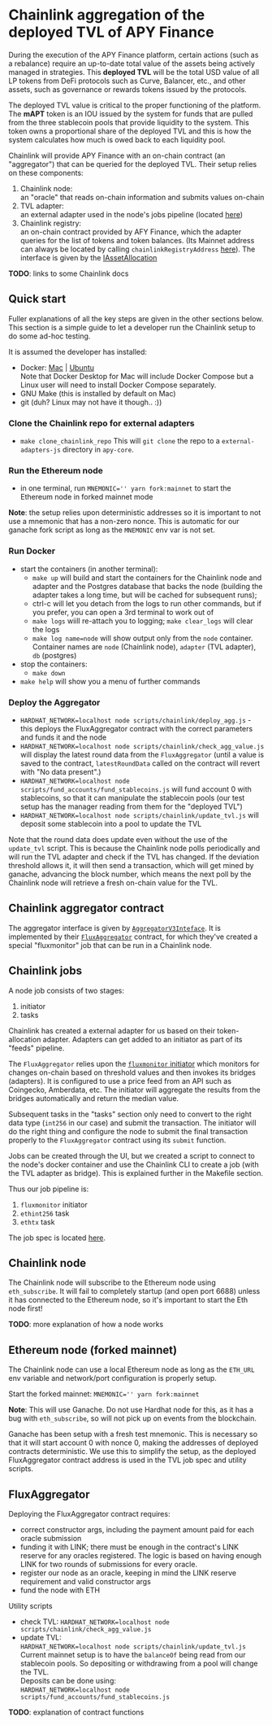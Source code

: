 # Chainlink aggregation of the deployed TVL of APY Finance

During the execution of the APY Finance platform, certain actions (such as a rebalance) require an up-to-date total value of the assets being actively managed in strategies. This **deployed TVL** will be the total USD value of all LP tokens from DeFi protocols such as Curve, Balancer, etc., and other assets, such as governance or rewards tokens issued by the protocols.

The deployed TVL value is critical to the proper functioning of the platform. The **mAPT** token is an IOU issued by the system for funds that are pulled from the three stablecoin pools that provide liquidity to the system. This token owns a proportional share of the deployed TVL and this is how the system calculates how much is owed back to each liquidity pool.

Chainlink will provide APY Finance with an on-chain contract (an "aggregator") that can be queried for the deployed TVL. Their setup relies on these components:

1. Chainlink node:\
   an "oracle" that reads on-chain information and submits values on-chain
2. TVL adapter:\
   an external adapter used in the node's jobs pipeline (located [here](https://github.com/smartcontractkit/external-adapters-js/tree/develop/composite/apy-finance))
3. Chainlink registry:\
   an on-chain contract provided by AFY Finance, which the adapter queries for the list of tokens and token balances. (Its Mainnet address can always be located by calling `chainlinkRegistryAddress` [here](https://etherscan.io/address/0x7ec81b7035e91f8435bdeb2787dcbd51116ad303#readProxyContract)). The interface is given by the [IAssetAllocation](contracts/interfaces/IAssetAllocation.sol)

**TODO**: links to some Chainlink docs

## Quick start

Fuller explanations of all the key steps are given in the other sections below. This section is a simple guide to let a developer run the Chainlink setup to do some ad-hoc testing.

It is assumed the developer has installed:

- Docker: [Mac](https://www.docker.com/docker-mac) | [Ubuntu](https://www.docker.com/docker-ubuntu)\
  Note that Docker Desktop for Mac will include Docker Compose but a Linux user will need to install Docker Compose separately.
- GNU Make (this is installed by default on Mac)
- git (duh? Linux may not have it though.. :))

### Clone the Chainlink repo for external adapters

- `make clone_chainlink_repo`
  This will `git clone` the repo to a `external-adapters-js` directory in `apy-core`.

### Run the Ethereum node

- in one terminal, run `MNEMONIC='' yarn fork:mainnet` to start the Ethereum node in forked mainnet mode

**Note**: the setup relies upon deterministic addresses so it is important to not use a mnemonic that has a non-zero nonce. This is automatic for our ganache fork script as long as the `MNEMONIC` env var is not set.

### Run Docker

- start the containers (in another terminal):
  - `make up` will build and start the containers for the Chainlink node and adapter and the Postgres database that backs the node
    (building the adapter takes a long time, but will be cached for subsequent runs);
  - ctrl-c will let you detach from the logs to run other commands, but if you prefer, you can open a 3rd terminal to work out of
  - `make logs` wiill re-attach you to logging; `make clear_logs` will clear the logs
  - `make log name=node` will show output only from the `node` container. Container names are `node` (Chainlink node), `adapter` (TVL adapter), `db` (postgres)
- stop the containers:
  - `make down`
- `make help` will show you a menu of further commands

### Deploy the Aggregator

- `HARDHAT_NETWORK=localhost node scripts/chainlink/deploy_agg.js` - this deploys the FluxAggregator contract with the correct parameters and funds it and the node
- `HARDHAT_NETWORK=localhost node scripts/chainlink/check_agg_value.js` will display the latest round data from the `FluxAggregator`
  (until a value is saved to the contract, `latestRoundData` called on the contract will revert with "No data present".)
- `HARDHAT_NETWORK=localhost node scripts/fund_accounts/fund_stablecoins.js` will fund account 0 with stablecoins, so that it can manipulate the stablecoin pools (our test setup has the manager reading from them for the "deployed TVL")
- `HARDHAT_NETWORK=localhost node scripts/chainlink/update_tvl.js` will deposit some stablecoin into a pool to update the TVL

Note that the round data does update even without the use of the `update_tvl` script. This is because the Chainlink node polls periodically and will run the TVL adapter and check if the TVL has changed. If the deviation threshold allows it, it will then send a transaction, which will get mined by ganache, advancing the block number, which means the next poll by the Chainlink node will retrieve a fresh on-chain value for the TVL.

## Chainlink aggregator contract

The aggregator interface is given by [`AggregatorV3Inteface`](https://github.com/smartcontractkit/chainlink/blob/develop/evm-contracts/src/v0.6/interfaces/AggregatorV3Interface.sol). It is implemented by their [`FluxAggregator`](https://github.com/smartcontractkit/chainlink/blob/develop/evm-contracts/src/v0.6/FluxAggregator.sol) contract, for which they've created a special "fluxmonitor" job that can be run in a Chainlink node.

## Chainlink jobs

A node job consists of two stages:

1. initiator
2. tasks

Chainlink has created a external adapter for us based on their token-allocation adapter. Adapters can get added to an initiator as part of its "feeds" pipeline.

The `FluxAggregator` relies upon the [`fluxmonitor` initiator](https://docs.chain.link/docs/initiators#fluxmonitor) which monitors for changes on-chain based on threshold values and then invokes its bridges (adapters). It is configured to use a price feed from an API such as Coingecko, Amberdata, etc. The initiator will aggregate the results from the bridges automatically and return the median value.

Subsequent tasks in the "tasks" section only need to convert to the right data type (`int256` in our case) and submit the transaction. The initiator will do the right thing and configure the node to submit the final transaction properly to the `FluxAggregator` contract using its `submit` function.

Jobs can be created through the UI, but we created a script to connect to the node's docker container and use the Chainlink CLI to create a job (with the TVL adapter as bridge). This is explained further in the Makefile section.

Thus our job pipeline is:

1. `fluxmonitor` initiator
2. `ethint256` task
3. `ethtx` task

The job spec is located [here](docker/tvlAgg-spec.json).

## Chainlink node

The Chainlink node will subscribe to the Ethereum node using `eth_subscribe`. It will fail to completely startup (and open port 6688) unless it has connected to the Ethereum node, so it's important to start the Eth node first!

**TODO**: more explanation of how a node works

## Ethereum node (forked mainnet)

The Chainlink node can use a local Ethereum node as long as the `ETH_URL` env variable and network/port configuration is properly setup.

Start the forked mainnet: `MNEMONIC='' yarn fork:mainnet`

**Note**: This will use Ganache. Do not use Hardhat node for this, as it has a bug with `eth_subscribe`, so will not pick up on events from the blockchain.

Ganache has been setup with a fresh test mnemonic. This is necessary so that it will start account 0 with nonce 0, making the addresses of deployed contracts deterministic. We use this to simplify the setup, as the deployed FluxAggregator contract address is used in the TVL job spec and utility scripts.

## FluxAggregator

Deploying the FluxAggregator contract requires:

- correct constructor args, including the payment amount paid for each oracle submission
- funding it with LINK; there must be enough in the contract's LINK reserve for any oracles registered. The logic is based on having enough LINK for two rounds of submissions for every oracle.
- register our node as an oracle, keeping in mind the LINK reserve requirement and valid constructor args
- fund the node with ETH

Utility scripts

- check TVL:
  `HARDHAT_NETWORK=localhost node scripts/chainlink/check_agg_value.js`
- update TVL:\
  `HARDHAT_NETWORK=localhost node scripts/chainlink/update_tvl.js`\
  Current mainnet setup is to have the `balanceOf` being read from our stablecoin pools. So depositing or withdrawing from a pool will change the TVL.\
  Deposits can be done using:\
  `HARDHAT_NETWORK=localhost node scripts/fund_accounts/fund_stablecoins.js`

**TODO**: explanation of contract functions
